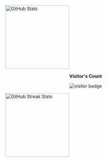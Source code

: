 <img src="https://github-readme-stats.vercel.app/api?username=christopher-eaby&title_color=6FDA44&text_color=FFFFFF&show_icons=true&icon_color=6FDA44&include_all_commits=true&count_private=true&theme=dark" alt="GitHub Stats" height="200" />
<p align="center"><b>Visitor's Count</b></p>
<p align="center"><img src="https://profile-counter.glitch.me/%7BChristopher-Eaby04%7D/count.svg" alt="visitor badge"/></p>
<img src="https://github-readme-streak-stats.herokuapp.com/?user=Christopher-Eaby&theme=dark&date_format=j%20M%5B%20Y%5D&currStreakLabel=6FDA44&fire=6FDA44&ring=6FDA44" alt="GitHub Streak Stats" height="200" />
